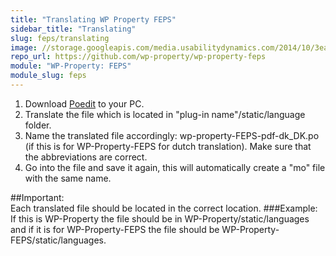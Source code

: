 ```yaml
---
title: "Translating WP Property FEPS"
sidebar_title: "Translating"
slug: feps/translating
image: //storage.googleapis.com/media.usabilitydynamics.com/2014/10/3ea55b73-wpproperty-extension-feps-icon-300x300.png
repo_url: https://github.com/wp-property/wp-property-feps
module: "WP-Property: FEPS"
module_slug: feps
---
```


1. Download [Poedit](https://poedit.net/) to your PC. 
2. Translate the file which is located in "plug-in name"/static/language folder. 
3. Name the translated file accordingly: wp-property-FEPS-pdf-dk_DK.po  (if this is for WP-Property-FEPS for dutch translation). Make sure that the abbreviations are correct.
4. Go into the file and save it again, this will automatically create a "mo" file with the same name.

##Important:  
Each translated file should be located in the correct location.
###Example: 
If this is WP-Property the file should be in  WP-Property/static/languages and if it is for WP-Property-FEPS the file should be WP-Property-FEPS/static/languages.   

